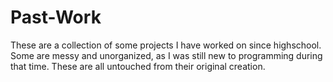 # Past-Work
These are a collection of some projects I have worked on since highschool. Some are messy and unorganized, as I was still new to programming during that time. These are all untouched from their original creation. 
